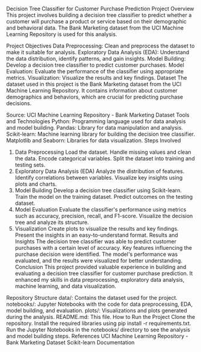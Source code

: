 Decision Tree Classifier for Customer Purchase Prediction
Project Overview
This project involves building a decision tree classifier to predict whether a customer will purchase a product or service based on their demographic and behavioral data. The Bank Marketing dataset from the UCI Machine Learning Repository is used for this analysis.

Project Objectives
Data Preprocessing: Clean and preprocess the dataset to make it suitable for analysis.
Exploratory Data Analysis (EDA): Understand the data distribution, identify patterns, and gain insights.
Model Building: Develop a decision tree classifier to predict customer purchases.
Model Evaluation: Evaluate the performance of the classifier using appropriate metrics.
Visualization: Visualize the results and key findings.
Dataset
The dataset used in this project is the Bank Marketing dataset from the UCI Machine Learning Repository. It contains information about customer demographics and behaviors, which are crucial for predicting purchase decisions.

Source: UCI Machine Learning Repository - Bank Marketing Dataset
Tools and Technologies
Python: Programming language used for data analysis and model building.
Pandas: Library for data manipulation and analysis.
Scikit-learn: Machine learning library for building the decision tree classifier.
Matplotlib and Seaborn: Libraries for data visualization.
Steps Involved
1. Data Preprocessing
Load the dataset.
Handle missing values and clean the data.
Encode categorical variables.
Split the dataset into training and testing sets.
2. Exploratory Data Analysis (EDA)
Analyze the distribution of features.
Identify correlations between variables.
Visualize key insights using plots and charts.
3. Model Building
Develop a decision tree classifier using Scikit-learn.
Train the model on the training dataset.
Predict outcomes on the testing dataset.
4. Model Evaluation
Evaluate the classifier's performance using metrics such as accuracy, precision, recall, and F1-score.
Visualize the decision tree and analyze its structure.
5. Visualization
Create plots to visualize the results and key findings.
Present the insights in an easy-to-understand format.
Results and Insights
The decision tree classifier was able to predict customer purchases with a certain level of accuracy.
Key features influencing the purchase decision were identified.
The model's performance was evaluated, and the results were visualized for better understanding.
Conclusion
This project provided valuable experience in building and evaluating a decision tree classifier for customer purchase prediction. It enhanced my skills in data preprocessing, exploratory data analysis, machine learning, and data visualization.

Repository Structure
data/: Contains the dataset used for the project.
notebooks/: Jupyter Notebooks with the code for data preprocessing, EDA, model building, and evaluation.
plots/: Visualizations and plots generated during the analysis.
README.md: This file.
How to Run the Project
Clone the repository.
Install the required libraries using pip install -r requirements.txt.
Run the Jupyter Notebooks in the notebooks/ directory to see the analysis and model building steps.
References
UCI Machine Learning Repository - Bank Marketing Dataset
Scikit-learn Documentation

